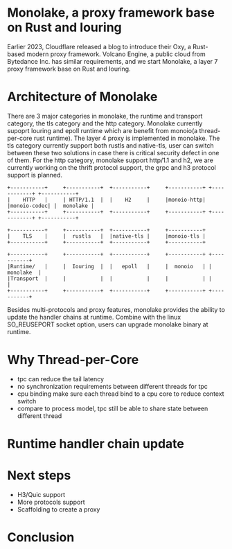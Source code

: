 # Monolake, a proxy framework base on Rust and Iouring

Earlier 2023, Cloudflare released a blog to introduce their Oxy, a Rust-based modern proxy framework. Volcano Engine, a public cloud from Bytedance Inc. has similar requirements, and we start Monolake, a layer 7 proxy framework base on Rust and Iouring.

# Architecture of Monolake

There are 3 major categories in monolake, the runtime and transport category, the tls category and the http category. Monolake currently supoprt Iouring and epoll runtime which are benefit from monoio(a thread-per-core rust runtime). The layer 4 proxy is implemented in monolake. The tls category currently support both rustls and native-tls, user can switch between these two solutions in case there is critical security defect in one of them. For the http category, monolake support http/1.1 and h2, we are currently working on the thrift protocol support, the grpc and h3 protocol support is planned. 

```
+-----------+     +-----------+  +-----------+     +-----------+ +------------+ +-----------+
|    HTTP   |     | HTTP/1.1  |  |    H2     |     |monoio-http| |monoio-codec| |  monolake |
+-----------+     +-----------+  +-----------+     +-----------+ +------------+ +-----------+

+-----------+     +-----------+  +-----------+     +-----------+
|    TLS    |     |  rustls   |  |native-tls |     |monoio-tls |
+-----------+     +-----------+  +-----------+     +-----------+

+-----------+     +-----------+  +-----------+     +-----------+ +-----------+
|Runtime/   |     |  Iouring  |  |   epoll   |     |  monoio   | | monolake  |
|Transport  |     |           |  |           |     |           | |           |
+-----------+     +-----------+  +-----------+     +-----------+ +-----------+
```

Besides multi-protocols and proxy features, monolake provides the ability to update the handler chains at runtime. Combine with the linux SO_REUSEPORT socket option, users can upgrade monolake binary at runtime. 

# Why Thread-per-Core
- tpc can reduce the tail latency
- no synchronization requirements between different threads for tpc
- cpu binding make sure each thread bind to a cpu core to reduce context switch
- compare to process model, tpc still be able to share state between different thread

# Runtime handler chain update


# Next steps
- H3/Quic support
- More protocols support
- Scaffolding to create a proxy

# Conclusion
 
